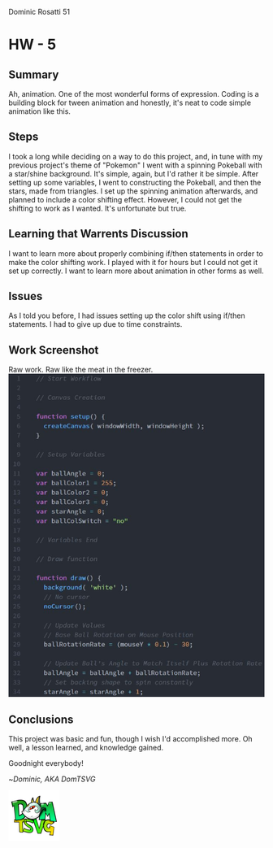 Dominic Rosatti 51

# HW - 5

## Summary

Ah, animation. One of the most wonderful forms of expression. Coding is a building block for tween animation and honestly, it's neat to code simple animation like this.

## Steps

I took a long while deciding on a way to do this project, and, in tune with my previous project's theme of "Pokemon" I went with a spinning Pokeball with a star/shine background. It's simple, again, but I'd rather it be simple. After setting up some variables, I went to constructing the Pokeball, and then the stars, made from triangles. I set up the spinning animation afterwards, and planned to include a color shifting effect. However, I could not get the shifting to work as I wanted. It's unfortunate but true.

## Learning that Warrents Discussion

I want to learn more about properly combining if/then statements in order to make the color shifting work. I played with it for hours but I could not get it set up correctly. I want to learn more about animation in other forms as well.

## Issues

As I told you before, I had issues setting up the color shift using if/then statements. I had to give up due to time constraints.

 ## Work Screenshot

 Raw work. Raw like the meat in the freezer.
 ![The raw file. Oh yeah.](raw.jpg)

## Conclusions

This project was basic and fun, though I wish I'd accomplished more. Oh well, a lesson learned, and knowledge gained.

 Goodnight everybody!

 ~*Dominic, AKA DomTSVG*

 ![DomTSVG](icontexttransparentsmol.png)
